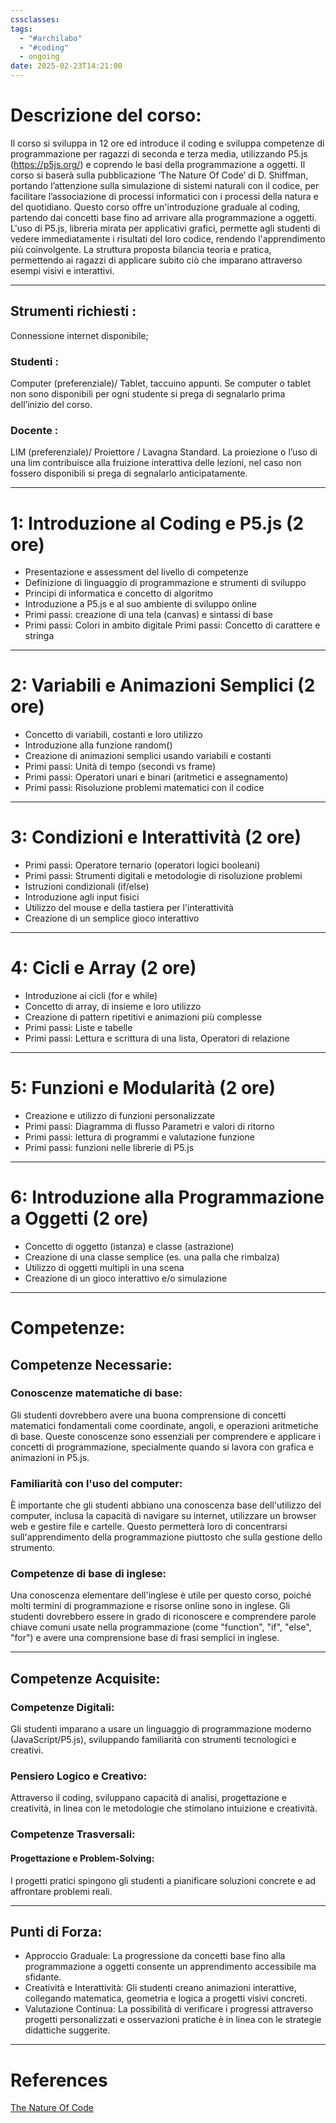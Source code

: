 ```yaml
---
cssclasses: 
tags:
  - "#archilabo"
  - "#coding"
  - ongoing
date: 2025-02-23T14:21:00
---
```

# Descrizione del corso: 

Il corso si sviluppa in 12 ore ed introduce il coding e sviluppa competenze di programmazione per ragazzi di seconda e terza media, utilizzando P5.js (https://p5js.org/) e coprendo le basi della programmazione a oggetti. Il corso si baserà sulla pubblicazione ‘The Nature Of Code’ di D. Shiffman, portando l’attenzione sulla simulazione di sistemi naturali con il codice, per facilitare l’associazione di processi informatici con i processi della natura e del quotidiano. Questo corso offre un'introduzione graduale al coding, partendo dai concetti base fino ad arrivare alla programmazione a oggetti. L'uso di P5.js, libreria mirata per applicativi grafici, permette agli studenti di vedere immediatamente i risultati del loro codice, rendendo l'apprendimento più coinvolgente. La struttura proposta bilancia teoria e pratica, permettendo ai ragazzi di applicare subito ciò che imparano attraverso esempi visivi e interattivi. 

---
## Strumenti richiesti :
Connessione internet disponibile;
### Studenti : 
Computer (preferenziale)/ Tablet, taccuino appunti. Se computer o tablet non sono disponibili per ogni studente si prega di segnalarlo prima dell’inizio del corso.
### Docente :
LIM (preferenziale)/ Proiettore / Lavagna Standard. La proiezione o l’uso di una lim contribuisce alla fruizione interattiva delle lezioni, nel caso non fossero disponibili si prega di segnalarlo anticipatamente. 

---
# 1: Introduzione al Coding e P5.js (2 ore)

- Presentazione e assessment del livello di competenze 
- Definizione di linguaggio di programmazione e strumenti di sviluppo
- Principi di informatica e concetto di algoritmo
- Introduzione a P5.js e al suo ambiente di sviluppo online
- Primi passi: creazione di una tela (canvas) e sintassi di base
- Primi passi: Colori in ambito digitale Primi passi: Concetto di carattere e stringa 

---
# 2: Variabili e Animazioni Semplici (2 ore) 

- Concetto di variabili, costanti e loro utilizzo
- Introduzione alla funzione random()
- Creazione di animazioni semplici usando variabili e costanti
- Primi passi: Unità di tempo (secondi vs frame)
- Primi passi: Operatori unari e binari (aritmetici e assegnamento)
- Primi passi: Risoluzione problemi matematici con il codice 

---
# 3: Condizioni e Interattività (2 ore)

 - Primi passi: Operatore ternario (operatori logici booleani)
 - Primi passi: Strumenti digitali e metodologie di risoluzione problemi
 - Istruzioni condizionali (if/else)
 - Introduzione agli input fisici
 - Utilizzo del mouse e della tastiera per l'interattività
 - Creazione di un semplice gioco interattivo

---
# 4: Cicli e Array (2 ore)
 
 - Introduzione ai cicli (for e while)
 - Concetto di array, di insieme e loro utilizzo
 - Creazione di pattern ripetitivi e animazioni più complesse
 - Primi passi: Liste e tabelle
 - Primi passi: Lettura e scrittura di una lista, Operatori di relazione
---
# 5: Funzioni e Modularità (2 ore) 

 - Creazione e utilizzo di funzioni personalizzate
 - Primi passi: Diagramma di flusso Parametri e valori di ritorno
 - Primi passi: lettura di programmi e valutazione funzione 
 - Primi passi: funzioni nelle librerie di P5.js
---
# 6: Introduzione alla Programmazione a Oggetti (2 ore)
- Concetto di oggetto (istanza) e classe (astrazione)
- Creazione di una classe semplice (es. una palla che rimbalza)
- Utilizzo di oggetti multipli in una scena
- Creazione di un gioco interattivo e/o simulazione

---
# Competenze:

## Competenze Necessarie:
### Conoscenze matematiche di base:

Gli studenti dovrebbero avere una buona comprensione di concetti matematici fondamentali come coordinate, angoli, e operazioni aritmetiche di base. Queste conoscenze sono essenziali per comprendere e applicare i concetti di programmazione, specialmente quando si lavora con grafica e animazioni in P5.js. 
### Familiarità con l'uso del computer: 

È importante che gli studenti abbiano una conoscenza base dell'utilizzo del computer, inclusa la capacità di navigare su internet, utilizzare un browser web e gestire file e cartelle. Questo permetterà loro di concentrarsi sull'apprendimento della programmazione piuttosto che sulla gestione dello strumento. 
### Competenze di base di inglese: 
Una conoscenza elementare dell'inglese è utile per questo corso, poiché molti termini di programmazione e risorse online sono in inglese. Gli studenti dovrebbero essere in grado di riconoscere e comprendere parole chiave comuni usate nella programmazione (come "function", "if", "else", "for") e avere una comprensione base di frasi semplici in inglese. 

---
## Competenze Acquisite: 
### Competenze Digitali: 
Gli studenti imparano a usare un linguaggio di programmazione moderno (JavaScript/P5.js), sviluppando familiarità con strumenti tecnologici e creativi. 
### Pensiero Logico e Creativo: 
Attraverso il coding, sviluppano capacità di analisi, progettazione e creatività, in linea con le metodologie che stimolano intuizione e creatività. 
### Competenze Trasversali:
#### Progettazione e Problem-Solving: 
I progetti pratici spingono gli studenti a pianificare soluzioni concrete e ad affrontare problemi reali. 

---
## Punti di Forza:
- Approccio Graduale: La progressione da concetti base fino alla programmazione a oggetti consente un apprendimento accessibile ma sfidante. 
- Creatività e Interattività: Gli studenti creano animazioni interattive, collegando matematica, geometria e logica a progetti visivi concreti. 
- Valutazione Continua: La possibilità di verificare i progressi attraverso progetti personalizzati e osservazioni pratiche è in linea con le strategie didattiche suggerite. 

---
# References

[The Nature Of Code](https://natureofcode.com/)
